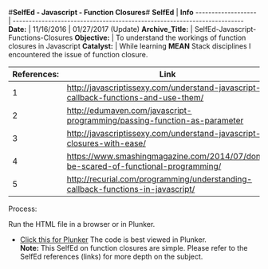 #**SelfEd - Javascript - Function Closures**#
**SelfEd**          |  **Info** 
------------------- | ------------------------------------------------------------------------
**Date:**           | 11/16/2016 
                    | 01/27/2017 (Update)
**Archive_Title:**  | SelfEd-Javascript-Functions-Closures
**Objective:**      | To understand the workings of function closures in Javascript
**Catalyst:**       | While learning **MEAN** Stack disciplines I encountered the issue of function closure. 


**References:**       | **Link**
----------------------|-----------------------
1                     | http://javascriptissexy.com/understand-javascript-callback-functions-and-use-them/
2                     | http://edumaven.com/javascript-programming/passing-function-as-parameter
3                     | http://javascriptissexy.com/understand-javascript-closures-with-ease/
4                     | https://www.smashingmagazine.com/2014/07/dont-be-scared-of-functional-programming/
5                     | http://recurial.com/programming/understanding-callback-functions-in-javascript/

Process:

Run the HTML file in a browser or in Plunker.
- [Click this for Plunker](https://plnkr.co/edit/vaAyx2nm6eVaW3rhJUy5?p=preview)
The code is best viewed in Plunker.                                                            
**Note:** This SelfEd on function closures are simple. Please refer to the
SelfEd references (links) for more depth on the subject. 
